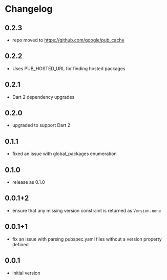 # Changelog

## 0.2.3
- repo moved to https://github.com/google/pub_cache

## 0.2.2
- Uses PUB_HOSTED_URL for finding hosted packages

## 0.2.1
- Dart 2 dependency upgrades

## 0.2.0
- upgraded to support Dart 2

## 0.1.1
- fixed an issue with global_packages enumeration

## 0.1.0
- release as 0.1.0

## 0.0.1+2
- ensure that any missing version constraint is returned as `Version.none`

## 0.0.1+1
- fix an issue with parsing pubspec.yaml files without a version property defined

## 0.0.1
- initial version
